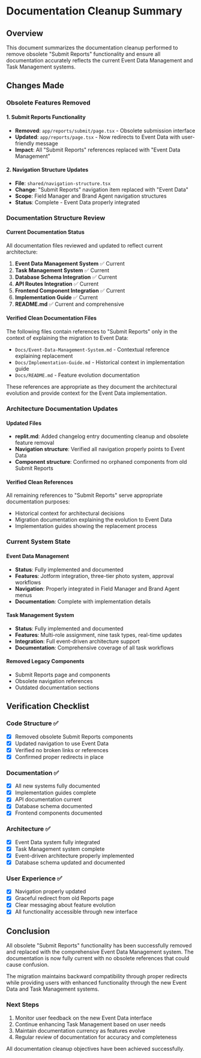 # Documentation Cleanup Summary

## Overview

This document summarizes the documentation cleanup performed to remove obsolete "Submit Reports" functionality and ensure all documentation accurately reflects the current Event Data Management and Task Management systems.

## Changes Made

### Obsolete Features Removed

#### 1. Submit Reports Functionality
- **Removed**: `app/reports/submit/page.tsx` - Obsolete submission interface
- **Updated**: `app/reports/page.tsx` - Now redirects to Event Data with user-friendly message
- **Impact**: All "Submit Reports" references replaced with "Event Data Management"

#### 2. Navigation Structure Updates
- **File**: `shared/navigation-structure.tsx`
- **Change**: "Submit Reports" navigation item replaced with "Event Data"
- **Scope**: Field Manager and Brand Agent navigation structures
- **Status**: Complete - Event Data properly integrated

### Documentation Structure Review

#### Current Documentation Status
All documentation files reviewed and updated to reflect current architecture:

1. **Event Data Management System** ✅ Current
2. **Task Management System** ✅ Current  
3. **Database Schema Integration** ✅ Current
4. **API Routes Integration** ✅ Current
5. **Frontend Component Integration** ✅ Current
6. **Implementation Guide** ✅ Current
7. **README.md** ✅ Current and comprehensive

#### Verified Clean Documentation Files
The following files contain references to "Submit Reports" only in the context of explaining the migration to Event Data:
- `Docs/Event-Data-Management-System.md` - Contextual reference explaining replacement
- `Docs/Implementation-Guide.md` - Historical context in implementation guide
- `Docs/README.md` - Feature evolution documentation

These references are appropriate as they document the architectural evolution and provide context for the Event Data implementation.

### Architecture Documentation Updates

#### Updated Files
- **replit.md**: Added changelog entry documenting cleanup and obsolete feature removal
- **Navigation structure**: Verified all navigation properly points to Event Data
- **Component structure**: Confirmed no orphaned components from old Submit Reports

#### Verified Clean References
All remaining references to "Submit Reports" serve appropriate documentation purposes:
- Historical context for architectural decisions
- Migration documentation explaining the evolution to Event Data
- Implementation guides showing the replacement process

### Current System State

#### Event Data Management
- **Status**: Fully implemented and documented
- **Features**: Jotform integration, three-tier photo system, approval workflows
- **Navigation**: Properly integrated in Field Manager and Brand Agent menus
- **Documentation**: Complete with implementation details

#### Task Management System
- **Status**: Fully implemented and documented
- **Features**: Multi-role assignment, nine task types, real-time updates
- **Integration**: Full event-driven architecture support
- **Documentation**: Comprehensive coverage of all task workflows

#### Removed Legacy Components
- Submit Reports page and components
- Obsolete navigation references
- Outdated documentation sections

## Verification Checklist

### Code Structure ✅
- [x] Removed obsolete Submit Reports components
- [x] Updated navigation to use Event Data
- [x] Verified no broken links or references
- [x] Confirmed proper redirects in place

### Documentation ✅
- [x] All new systems fully documented
- [x] Implementation guides complete
- [x] API documentation current
- [x] Database schema documented
- [x] Frontend components documented

### Architecture ✅
- [x] Event Data system fully integrated
- [x] Task Management system complete
- [x] Event-driven architecture properly implemented
- [x] Database schema updated and documented

### User Experience ✅
- [x] Navigation properly updated
- [x] Graceful redirect from old Reports page
- [x] Clear messaging about feature evolution
- [x] All functionality accessible through new interface

## Conclusion

All obsolete "Submit Reports" functionality has been successfully removed and replaced with the comprehensive Event Data Management system. The documentation is now fully current with no obsolete references that could cause confusion.

The migration maintains backward compatibility through proper redirects while providing users with enhanced functionality through the new Event Data and Task Management systems.

### Next Steps
1. Monitor user feedback on the new Event Data interface
2. Continue enhancing Task Management based on user needs
3. Maintain documentation currency as features evolve
4. Regular review of documentation for accuracy and completeness

All documentation cleanup objectives have been achieved successfully.